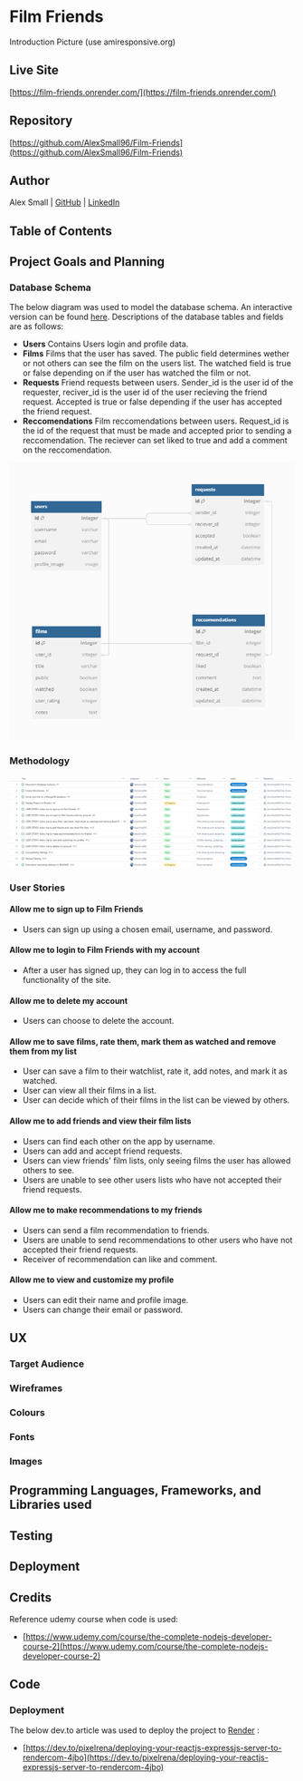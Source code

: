 # Film Friends
Introduction
Picture (use amiresponsive.org)
## Live Site
[https://film-friends.onrender.com/](https://film-friends.onrender.com/)
## Repository
[https://github.com/AlexSmall96/Film-Friends](https://github.com/AlexSmall96/Film-Friends)
## Author
Alex Small | [GitHub](https://github.com/AlexSmall96) | [LinkedIn](https://www.linkedin.com/in/alex-small-a8977116b/)
## Table of Contents

## Project Goals and Planning

### Database Schema
The below diagram was used to model the database schema. An interactive version can be found [here](https://dbdocs.io/alex.small739/Film-Friends-Db-Schema?view=relationships).
Descriptions of the database tables and fields are as follows:
- **Users**
Contains Users login and profile data.
- **Films**
Films that the user has saved. The public field determines wether or not others can see the film on the users list. The watched field is true or false depending on if the user has watched the film or not. 
- **Requests**
Friend requests between users. Sender_id is the user id of the requester, reciver_id is the user id of the user recieving the friend request. Accepted is true or false depending if the user has accepted the friend request.
- **Reccomendations**
Film reccomendations between users. Request_id is the id of the request that must be made and accepted prior to sending a reccomendation. The reciever can set liked to true and add a comment on the reccomendation.

![Databse Schema](documentation/images/Film-Friends-Db-Schema.png) 
### Methodology
![Initial Kanban Board](documentation/images/KanbanBoardInitial.png) 
### User Stories
#### Allow me to sign up to Film Friends
- Users can sign up using a chosen email, username, and password.
#### Allow me to login to Film Friends with my account
- After a user has signed up, they can log in to access the full functionality of the site.
#### Allow me to delete my account
- Users can choose to delete the account.
#### Allow me to save films, rate them, mark them as watched and remove them from my list
- User can save a film to their watchlist, rate it, add notes, and mark it as watched.
- User can view all their films in a list.
- User can decide which of their films in the list can be viewed by others.
#### Allow me to add friends and view their film lists
- Users can find each other on the app by username.
- Users can add and accept friend requests.
- Users can view friends' film lists, only seeing films the user has allowed others to see.
- Users are unable to see other users lists who have not accepted their friend requests.
#### Allow me to make recommendations to my friends
- Users can send a film recommendation to friends.
- Users are unable to send recommendations to other users who have not accepted their friend requests.
- Receiver of recommendation can like and comment.
#### Allow me to view and customize my profile
- Users can edit their name and profile image.
- Users can change their email or password.
## UX

### Target Audience

### Wireframes

### Colours

### Fonts

### Images

## Programming Languages, Frameworks, and Libraries used

## Testing

## Deployment

## Credits
Reference udemy course when code is used:
 - [https://www.udemy.com/course/the-complete-nodejs-developer-course-2](https://www.udemy.com/course/the-complete-nodejs-developer-course-2)
## Code
### Deployment
The below dev.to article was used to deploy the project to [Render](https://dashboard.render.com/) :

- [https://dev.to/pixelrena/deploying-your-reactjs-expressjs-server-to-rendercom-4jbo](https://dev.to/pixelrena/deploying-your-reactjs-expressjs-server-to-rendercom-4jbo)